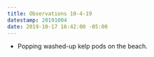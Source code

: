 ```yaml
---
title: Observations 10-4-19
datestamp: 20191004
date: 2019-10-17 16:42:00 -05:00
---
```


- Popping washed-up kelp pods on the beach.
